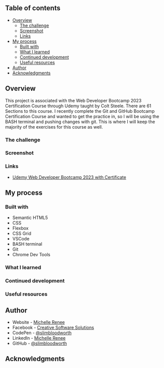 ## Table of contents

- [Overview](#overview)
  - [The challenge](#the-challenge)
  - [Screenshot](#screenshot)
  - [Links](#links)
- [My process](#my-process)
  - [Built with](#built-with)
  - [What I learned](#what-i-learned)
  - [Continued development](#continued-development)
  - [Useful resources](#useful-resources)
- [Author](#author)
- [Acknowledgments](#acknowledgments)

## Overview

This project is associated with the Web Developer Bootcamp 2023 Certification Course through Udemy taught by Colt Steele.
There are 61 Sections to this course. I recently complete the Git and GitHub Bootcamp Certification Course and wanted to get the practice in, so I will be using the BASH terminal and pushing changes with git.
This is where I will keep the majority of the exercises for this course as well.

### The challenge

### Screenshot

### Links
- [Udemy Web Developer Bootcamp 2023 with Certificate](https://www.udemy.com/course/the-web-developer-bootcamp/)
## My process

### Built with

- Semantic HTML5
- CSS
- Flexbox
- CSS Grid
- VSCode
- BASH terminal
- Git
- Chrome Dev Tools

### What I learned

### Continued development

### Useful resources

## Author

- Website - [Michelle Renee](https://slimbloodworth.editorx.io/portfolio)
- Facebook - [Creative Software Solutions](https://www.facebook.com/profile.php?id=100073842390690)
- CodePen - [@slimbloodworth](https://codepen.io/slimbloodworth)
- LinkedIn - [Michelle Renee](https://www.linkedin.com/in/michelle-renee-99b455187/)
- GitHub - [@slimbloodworth](https://github.com/SlimBloodworth)

## Acknowledgments
